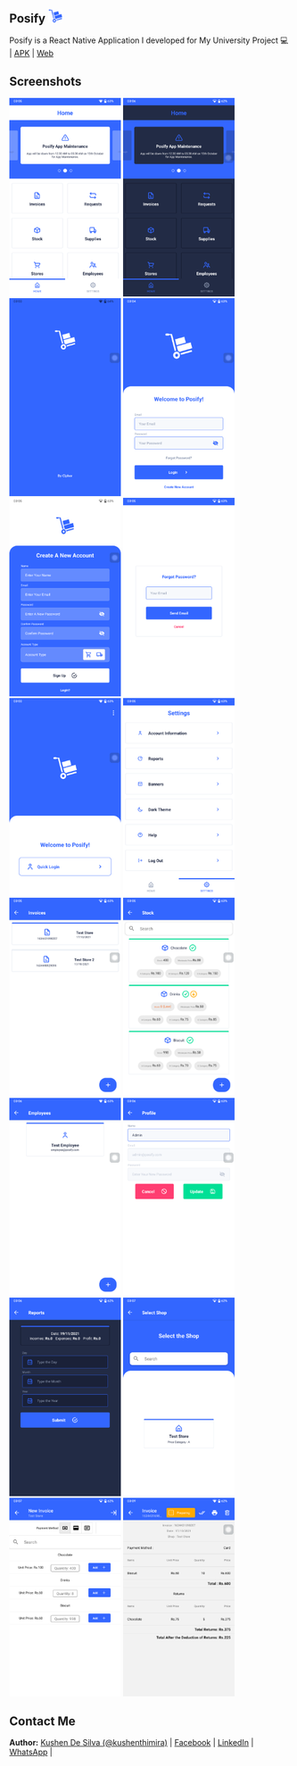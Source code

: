 ## Posify <img src="/assets/images/logo.png" alt="Preview" width="25" />

Posify is a React Native Application I developed for My University Project :computer: | [APK](https://github.com/kushenthimira/posify/releases/download/v4.0/Android.apk) | [Web](https://posify-web.web.app/)

## Screenshots

<img src="/assets/images/1.png" alt="Preview" width="200" />
<img src="/assets/images/2.png" alt="Preview" width="200" />
<img src="/assets/images/3.png" alt="Preview" width="200" />
<img src="/assets/images/4.png" alt="Preview" width="200" />
<img src="/assets/images/5.png" alt="Preview" width="200" />
<img src="/assets/images/6.png" alt="Preview" width="200" />
<img src="/assets/images/7.png" alt="Preview" width="200" />
<img src="/assets/images/8.png" alt="Preview" width="200" />
<img src="/assets/images/9.png" alt="Preview" width="200" />
<img src="/assets/images/10.png" alt="Preview" width="200" />
<img src="/assets/images/11.png" alt="Preview" width="200" />
<img src="/assets/images/12.png" alt="Preview" width="200" />
<img src="/assets/images/13.png" alt="Preview" width="200" />
<img src="/assets/images/14.png" alt="Preview" width="200" />
<img src="/assets/images/15.png" alt="Preview" width="200" />
<img src="/assets/images/16.png" alt="Preview" width="200" />

## Contact Me

**Author:** [Kushen De Silva (@kushenthimira)](https://github.com/kushenthimira) | [Facebook](https://facebook.com/ciphernpc) | [LinkedIn](https://linkedin.com/in/kushenthimira) | [WhatsApp](https://wa.me/94717827878) |
